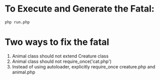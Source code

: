 # To Execute and Generate the Fatal:

```
php run.php
```

# Two ways to fix the fatal
1. Animal class should not extend Creature class
2. Animal class should not require_once('cat.php')
3. Instead of using autoloader, explicitly require_once creature.php and animal.php

